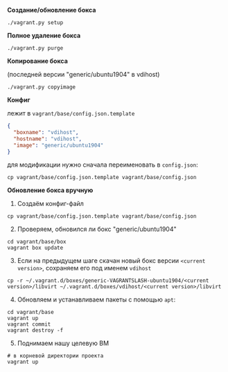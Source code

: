 
**Создание/обновление бокса**

```
./vagrant.py setup
```

**Полное удаление бокса**

```
./vagrant.py purge
```

**Копирование бокса**

(последней версии "generic/ubuntu1904" в vdihost)

```
./vagrant.py copyimage
```

**Конфиг**

лежит в `vagrant/base/config.json.template` 

```json
{
  "boxname": "vdihost",
  "hostname": "vdihost",
  "image": "generic/ubuntu1904"
}
```

для модификации нужно сначала переименовать в `config.json`:

```
cp vagrant/base/config.json.template vagrant/base/config.json
```


**Обновление бокса вручную**

1. Создаём конфиг-файл

```
cp vagrant/base/config.json.template vagrant/base/config.json
```

2.  Проверяем, обновился ли бокс "generic/ubuntu1904"

```
cd vagrant/base/box
vagrant box update
```

3. Если на предыдущем шаге скачан новый бокс версии `<current version>`, сохраняем его под именем `vdihost`

```
cp -r ~/.vagrant.d/boxes/generic-VAGRANTSLASH-ubuntu1904/<current version>/libvirt ~/.vagrant.d/boxes/vdihost/<current version>/libvirt
```

4. Обновляем и устанавливаем пакеты с помощью `apt`:

```
cd vagrant/base
vagrant up
vagrant commit
vagrant destroy -f
```

5. Поднимаем нашу целевую ВМ

```
# в корневой директории проекта
vagrant up
```